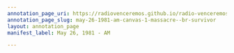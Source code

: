 ```yaml
---
annotation_page_uri: https://radiovenceremos.github.io/radio-venceremos-english/annotations/may-26-1981-am-canvas-1-massacre--br-survivor.json
annotation_page_slug: may-26-1981-am-canvas-1-massacre--br-survivor
layout: annotation_page
manifest_label: May 26, 1981 - AM

---
```

